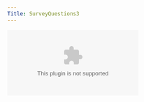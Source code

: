 ```yaml
---
Title: SurveyQuestions3
---
```


![Questions3](%assets_url%/files/84/76vdcp5u5o7ugv8kdkmr5z45lxil4y/surveyQuestionsRound1v3.doc)
